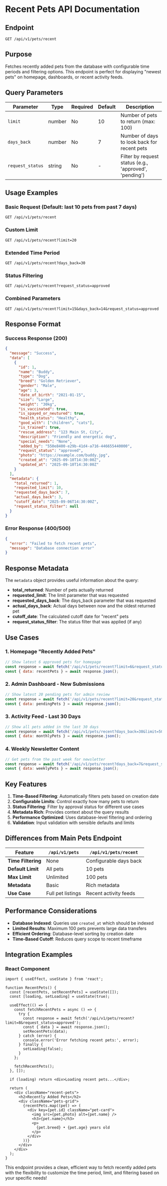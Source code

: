 # Recent Pets API Documentation

## Endpoint

`GET /api/v1/pets/recent`

## Purpose

Fetches recently added pets from the database with configurable time periods and filtering options. This endpoint is perfect for displaying "newest pets" on homepage, dashboards, or recent activity feeds.

## Query Parameters

| Parameter        | Type   | Required | Default | Description                                            |
| ---------------- | ------ | -------- | ------- | ------------------------------------------------------ |
| `limit`          | number | No       | 10      | Number of pets to return (max: 100)                    |
| `days_back`      | number | No       | 7       | Number of days to look back for recent pets            |
| `request_status` | string | No       | -       | Filter by request status (e.g., 'approved', 'pending') |

## Usage Examples

### Basic Request (Default: last 10 pets from past 7 days)

```http
GET /api/v1/pets/recent
```

### Custom Limit

```http
GET /api/v1/pets/recent?limit=20
```

### Extended Time Period

```http
GET /api/v1/pets/recent?days_back=30
```

### Status Filtering

```http
GET /api/v1/pets/recent?request_status=approved
```

### Combined Parameters

```http
GET /api/v1/pets/recent?limit=15&days_back=14&request_status=approved
```

## Response Format

### Success Response (200)

```json
{
  "message": "Success",
  "data": [
    {
      "id": 1,
      "name": "Buddy",
      "type": "Dog",
      "breed": "Golden Retriever",
      "gender": "Male",
      "age": 3,
      "date_of_birth": "2021-01-15",
      "size": "Large",
      "weight": "30kg",
      "is_vaccinated": true,
      "is_spayed_or_neutured": true,
      "health_status": "Healthy",
      "good_with": ["children", "cats"],
      "is_trained": true,
      "rescue_address": "123 Main St, City",
      "description": "Friendly and energetic dog",
      "special_needs": "None",
      "added_by": "550e8400-e29b-41d4-a716-446655440000",
      "request_status": "approved",
      "photo": "https://example.com/buddy.jpg",
      "created_at": "2025-09-10T14:30:00Z",
      "updated_at": "2025-09-10T14:30:00Z"
    }
  ],
  "metadata": {
    "total_returned": 1,
    "requested_limit": 10,
    "requested_days_back": 7,
    "actual_days_back": 3,
    "cutoff_date": "2025-09-06T14:30:00Z",
    "request_status_filter": null
  }
}
```

### Error Response (400/500)

```json
{
  "error": "Failed to fetch recent pets",
  "message": "Database connection error"
}
```

## Response Metadata

The `metadata` object provides useful information about the query:

- **total_returned**: Number of pets actually returned
- **requested_limit**: The limit parameter that was requested
- **requested_days_back**: The days_back parameter that was requested
- **actual_days_back**: Actual days between now and the oldest returned pet
- **cutoff_date**: The calculated cutoff date for "recent" pets
- **request_status_filter**: The status filter that was applied (if any)

## Use Cases

### 1. Homepage "Recently Added Pets"

```javascript
// Show latest 6 approved pets for homepage
const response = await fetch('/api/v1/pets/recent?limit=6&request_status=approved');
const { data: recentPets } = await response.json();
```

### 2. Admin Dashboard - New Submissions

```javascript
// Show latest 20 pending pets for admin review
const response = await fetch('/api/v1/pets/recent?limit=20&request_status=pending');
const { data: pendingPets } = await response.json();
```

### 3. Activity Feed - Last 30 Days

```javascript
// Show all pets added in the last 30 days
const response = await fetch('/api/v1/pets/recent?days_back=30&limit=50');
const { data: monthlyPets } = await response.json();
```

### 4. Weekly Newsletter Content

```javascript
// Get pets from the past week for newsletter
const response = await fetch('/api/v1/pets/recent?days_back=7&request_status=approved');
const { data: weeklyPets } = await response.json();
```

## Key Features

1. **Time-Based Filtering**: Automatically filters pets based on creation date
2. **Configurable Limits**: Control exactly how many pets to return
3. **Status Filtering**: Filter by approval status for different use cases
4. **Metadata Rich**: Provides context about the query results
5. **Performance Optimized**: Uses database-level filtering and ordering
6. **Validation**: Input validation with sensible defaults and limits

## Differences from Main Pets Endpoint

| Feature            | `/api/v1/pets`    | `/api/v1/pets/recent`  |
| ------------------ | ----------------- | ---------------------- |
| **Time Filtering** | None              | Configurable days back |
| **Default Limit**  | All pets          | 10 pets                |
| **Max Limit**      | Unlimited         | 100 pets               |
| **Metadata**       | Basic             | Rich metadata          |
| **Use Case**       | Full pet listings | Recent activity feeds  |

## Performance Considerations

- **Database Indexed**: Queries use `created_at` which should be indexed
- **Limited Results**: Maximum 100 pets prevents large data transfers
- **Efficient Ordering**: Database-level sorting by creation date
- **Time-Based Cutoff**: Reduces query scope to recent timeframe

## Integration Examples

### React Component

```tsx
import { useEffect, useState } from 'react';

function RecentPets() {
  const [recentPets, setRecentPets] = useState([]);
  const [loading, setLoading] = useState(true);

  useEffect(() => {
    const fetchRecentPets = async () => {
      try {
        const response = await fetch('/api/v1/pets/recent?limit=8&request_status=approved');
        const { data } = await response.json();
        setRecentPets(data);
      } catch (error) {
        console.error('Error fetching recent pets:', error);
      } finally {
        setLoading(false);
      }
    };

    fetchRecentPets();
  }, []);

  if (loading) return <div>Loading recent pets...</div>;

  return (
    <div className="recent-pets">
      <h2>Recently Added Pets</h2>
      <div className="pets-grid">
        {recentPets.map((pet) => (
          <div key={pet.id} className="pet-card">
            <img src={pet.photo} alt={pet.name} />
            <h3>{pet.name}</h3>
            <p>
              {pet.breed} • {pet.age} years old
            </p>
          </div>
        ))}
      </div>
    </div>
  );
}
```

This endpoint provides a clean, efficient way to fetch recently added pets with the flexibility to customize the time period, limit, and filtering based on your specific needs!
